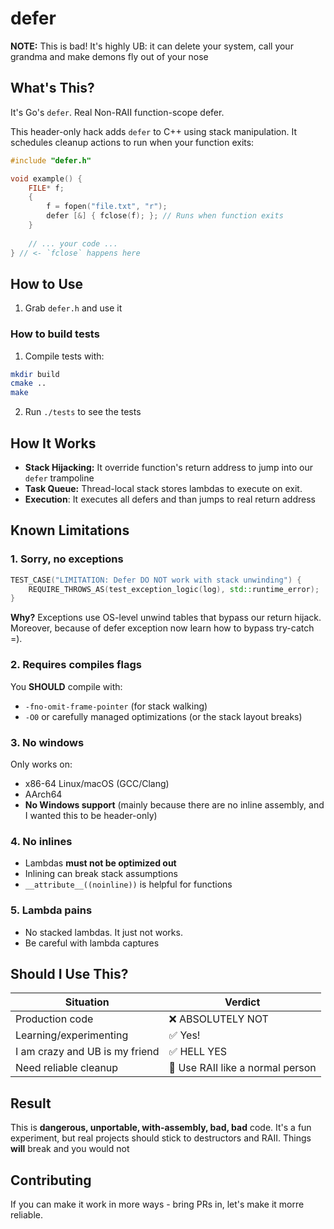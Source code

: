 # defer

️**NOTE:** This is bad! It's highly UB: it can delete your system, call your grandma and make demons fly out of your nose 

## What's This?

It's  Go's `defer`. Real Non-RAII function-scope defer.

This header-only hack adds `defer` to C++ using stack manipulation. It schedules cleanup actions to run when your function exits:

```cpp
#include "defer.h"

void example() {
    FILE* f;
    {
        f = fopen("file.txt", "r");
        defer [&] { fclose(f); }; // Runs when function exits
    }
    
    // ... your code ...
} // <- `fclose` happens here
```

## How to Use
1. Grab `defer.h`  and use it

### How to build tests 

1. Compile tests with:
```bash
mkdir build
cmake ..
make
```
2. Run `./tests` to see the tests

## How It Works

- **Stack Hijacking:** It override  function's return address to jump into our `defer` trampoline
- **Task Queue:** Thread-local stack stores lambdas to execute on exit.
- **Execution**: It executes all defers and than jumps to real return address

## Known Limitations 

### 1. Sorry, no exceptions 
```cpp
TEST_CASE("LIMITATION: Defer DO NOT work with stack unwinding") {
    REQUIRE_THROWS_AS(test_exception_logic(log), std::runtime_error);
}
```
**Why?** Exceptions use OS-level unwind tables that bypass our return hijack. Moreover, because of defer exception now learn how to bypass try-catch =).

### 2. Requires compiles flags
You **SHOULD** compile with:
- `-fno-omit-frame-pointer` (for stack walking)
- `-O0` or carefully managed optimizations (or the stack layout breaks)

### 3.  No windows 
Only works on:
- x86-64 Linux/macOS (GCC/Clang)
- AArch64 
- **No Windows support** (mainly because there are no inline assembly, and I wanted this to be header-only)

### 4. No inlines
- Lambdas **must not be optimized out**
- Inlining can break stack assumptions
- `__attribute__((noinline))` is helpful for functions

### 5. Lambda pains
* No stacked lambdas. It just not works.
* Be careful with lambda captures

## Should I Use This?

| Situation | Verdict |
|-----------|---------|
| Production code | ❌ ABSOLUTELY NOT |
| Learning/experimenting | ✅ Yes! |
| I am crazy and UB is my friend | ✅ HELL YES |
| Need reliable cleanup | 💊 Use RAII like a normal person |

## Result 

This is **dangerous, unportable, with-assembly, bad, bad** code. It's a fun experiment, but real projects should stick to destructors and RAII. Things **will** break and you would not

## Contributing
If you can make it work in more ways - bring PRs in, let's make it morre reliable.